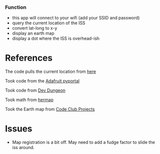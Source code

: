 ### Function

- this app will connect to your wifi (add your SSID and password)
- query the current location of the ISS
- convert lat-long to x-y
- display an earth map
- display a dot where the ISS is overhead-ish

# References

The code pulls the current location from [here](https://api.wheretheiss.at/v1/satellites/25544)

Took code from the [Adafruit pyportal](https://raw.githubusercontent.com/colonwq/Adafruit_CircuitPython_PyPortal/master/adafruit_pyportal.py)

Took code from [Dev Dungeon](https://www.devdungeon.com/content/pyportal-circuitpy-tutorial-adabox-011)

Took math from [hermap](https://github.com/mfeldheim/hermap/blob/master/src/Geo/Projection.php#L56-L57)

Took the Earth map from [Code Club Projects](https://codeclubprojects.org/en-GB/python/iss/materials.html)

# Issues

- Map registration is a bit off. May need to add a fudge factor to slide the iss around. 


